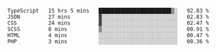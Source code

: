 <!--START_SECTION:waka-->

```text
TypeScript   15 hrs 5 mins   ███████████████████████▒░   92.83 %
JSON         27 mins         ▓░░░░░░░░░░░░░░░░░░░░░░░░   02.83 %
CSS          24 mins         ▓░░░░░░░░░░░░░░░░░░░░░░░░   02.47 %
SCSS         8 mins          ▒░░░░░░░░░░░░░░░░░░░░░░░░   00.91 %
HTML         4 mins          ░░░░░░░░░░░░░░░░░░░░░░░░░   00.47 %
PHP          3 mins          ░░░░░░░░░░░░░░░░░░░░░░░░░   00.36 %
```

<!--END_SECTION:waka-->


<!--
**Leorio21/Leorio21** is a ✨ _special_ ✨ repository because its `README.md` (this file) appears on your GitHub profile.

Here are some ideas to get you started:

- 🔭 I’m currently working on ...
- 🌱 I’m currently learning ...
- 👯 I’m looking to collaborate on ...
- 🤔 I’m looking for help with ...
- 💬 Ask me about ...
- 📫 How to reach me: ...
- 😄 Pronouns: ...
- ⚡ Fun fact: ...
-->

